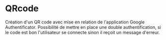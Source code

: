 # QRcode
Création d'un QR code avec mise en relation de l'application Google Authentificator. Possibilité de mettre en place une double authentification, si le code est bon l'utilisateur se connecte sinon il reçoit un message d'erreur.
